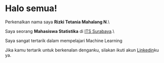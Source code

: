 # Halo semua! 

Perkenalkan nama saya **Rizki Tetania Mahalang N**.\

Saya seorang **Mahasiswa Statistika** di [ITS Surabaya](https:its.ac.id).\

Saya sangat tertarik dalam mempelajari Machine Learning

Jika kamu tertarik untuk berkenalan denganku, silakan ikuti akun [Linkedin](https://www.linkedin.com/in/rizki-tetania-m-65285512b/)ku ya.
